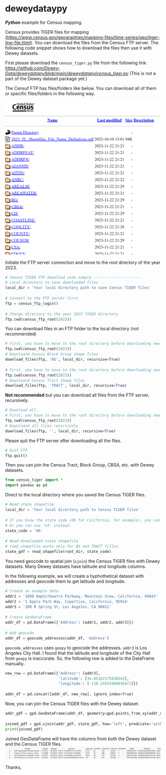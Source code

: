 # deweydataypy

**_Python_** example for Census mapping.

Census provides TIGER files for mapping (https://www.census.gov/geographies/mapping-files/time-series/geo/tiger-line-file.html).
You can download the files from the Census FTP server.
The following code snippet shows how to download the files then use it with Dewey datasets.


First please download the `census_tiger.py` file from the following link:
*https://github.com/Dewey-Data/deweydatapy/blob/main/deweydatapy/census_tiger.py*
(This is not a part of the Dewey dataset package yet.)

The Censuf FTP has files/folders like below.
You can download all of them or specific files/folders in the following way.

![img_1.png](img_1.png)

Initiate the FTP server connection and move to the root directory of the year 2023.
```Python
# Census TIGER FTP download code sample ----------------------
# Local directory to save downloaded files
local_dir = 'Your local directory path to save Census TIGER files'

# Connect to the FTP server first
ftp = census_ftp_login()

# Change directory to the year 2023 TIGER directory
ftp.cwd(census_ftp_root(2023))
```

You can download files in an FTP folder to the local directory (not recommended)     
```Python
# First, you have to move to the root directory before downloading new folder
ftp.cwd(census_ftp_root(2023))
# Downloand Census Block Group shape files
download_files(ftp, 'BG', local_dir, recursive=True)

# First, you have to move to the root directory before downloading new folder
ftp.cwd(census_ftp_root(2023))
# Downloand Census Tract shape files
download_files(ftp, 'TRACT', local_dir, recursive=True)
```

**Not recommended** but you can download all files from the FTP server, recursively.     
```Python
# Download all.
# First, you have to move to the root directory before downloading new folder
ftp.cwd(census_ftp_root(2023))
# Downloand all files recursively
download_files(ftp, '', local_dir, recursive=True)
```

Please quit the FTP server after downloading all the files.     
```Python
# Quit FTP
ftp.quit()
```

Then you can join the Census Tract, Block Group, CBSA, etc. with Dewey datasets.     
```Python
from census_tiger import *
import pandas as pd
```

Direct to the local directory where you saved the Census TIGER files.     
```Python
# Read state shapefile
local_dir = 'Your local directory path to Census TIGER files'

# If you know the state code (06 for California, for example), you can use it.
# Or you can use 'CA' instead.
state_code = '06'

# Read donwloaded state shapefile
# read_shapefile works only for BG and TRACT filles.
state_gdf = read_shapefile(root_dir, state_code)
```

You need geocode to spatial join (`sjoin`) the Census TIGER files with Dewey datasets.
Many Dewey datasets have latitude and longitude columns.

In the following example, we will create a hyphothetical dataset with addresses and geocode them to get latitude and longitude.     
```Python
# Create an example data
addr1 = '1600 Amphitheatre Parkway, Mountain View, California, 94043'
addr2 = '1 Apple Park Way, Cupertino, California, 95014'
addr3 = '200 N Spring St, Los Angeles, CA 90012'

# Create GeoDataFrame
addr_df = pd.DataFrame({'Address': [addr1, addr2, addr3]})

# Add geocode
addr_df = geocode_addresses(addr_df, 'Address')
```

`geocode_addresses` uses `geopy` to geocode the addresses. `addr3` is Los Angeles City Hall.
I found that the latitude and longitude of the City Hall from `geopy` is inaccurate.
So, the following row is added to the DataFrame manually.     
```Python
new_row = pd.DataFrame({'Address': [addr3],
                        'latitude': [34.05162175030242],
                        'longitude': [-118.24559360036471]})

addr_df = pd.concat([addr_df, new_row], ignore_index=True)
```

Now, you can join the Census TIGER files with the Dewey dataset.     
```Python
addr_gdf = gpd.GeoDataFrame(addr_df, geometry=gpd.points_from_xy(addr_df['longitude'], addr_df['latitude']))

joined_gdf = gpd.sjoin(addr_gdf, state_gdf, how='left', predicate='within')
print(joined_gdf)
```

Joined GeoDataFrame will have the columns from both the Dewey dataset and the Census TIGER files.
![img_2.png](img_2.png)

Thanks,
